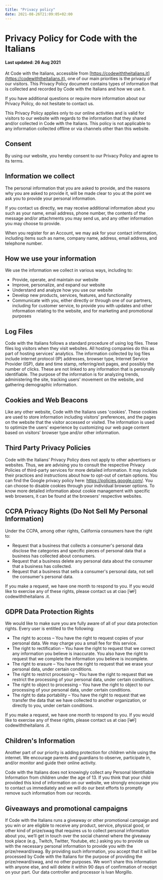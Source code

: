 ```yaml
---
title: "Privacy policy"
date: 2021-08-26T21:09:05+02:00
---
```


# Privacy Policy for Code with the Italians

#### Last updated: 26 Aug 2021

At Code with the Italians, accessible from [https://codewiththeitalians.it](https://codewiththeitalians.it), one of our main priorities is the privacy of our visitors. This Privacy Policy document contains types of information that is collected and recorded by Code with the Italians and how we use it.

If you have additional questions or require more information about our Privacy Policy, do not hesitate to contact us.

This Privacy Policy applies only to our online activities and is valid for visitors to our website with regards to the information that they shared and/or collected in Code with the Italians. This policy is not applicable to any information collected offline or via channels other than this website.

## Consent
By using our website, you hereby consent to our Privacy Policy and agree to its terms.

## Information we collect

The personal information that you are asked to provide, and the reasons why you are asked to provide it, will be made clear to you at the point we ask you to provide your personal information.

If you contact us directly, we may receive additional information about you such as your name, email address, phone number, the contents of the message and/or attachments you may send us, and any other information you may choose to provide.

When you register for an Account, we may ask for your contact information, including items such as name, company name, address, email address, and telephone number.

## How we use your information

We use the information we collect in various ways, including to:

* Provide, operate, and maintain our website
* Improve, personalize, and expand our website
* Understand and analyze how you use our website
* Develop new products, services, features, and functionality
* Communicate with you, either directly or through one of our partners, including for customer service, to provide you with updates and other information relating to the website, and for marketing and promotional purposes

## Log Files
Code with the Italians follows a standard procedure of using log files. These files log visitors when they visit websites. All hosting companies do this as part of hosting services' analytics. The information collected by log files include internet protocol (IP) addresses, browser type, Internet Service Provider (ISP),
date and time stamp, referring/exit pages, and possibly the number of clicks. These are not linked to any information that is personally identifiable.
The purpose of the information is for analyzing trends, administering the site, tracking users' movement on the website, and gathering demographic
information.

## Cookies and Web Beacons

Like any other website, Code with the Italians uses 'cookies'. These cookies are used to store information including visitors' preferences, and the pages on the website that the visitor accessed or visited. The information is used to optimize the users'
experience by customizing our web page content based on visitors' browser type and/or other information.

## Third Party Privacy Policies

Code with the Italians’ Privacy Policy does not apply to other advertisers or websites. Thus, we are advising you to consult the respective Privacy Policies of
third-party services for more detailed information. It may include their practices and instructions about how to opt-out of certain options. You can
find the Google privacy policy here: https://policies.google.com/. You can choose to disable cookies through your individual browser options. To know
more detailed information about cookie management with specific web browsers, it can be found at the browsers' respective websites.

## CCPA Privacy Rights (Do Not Sell My Personal Information)

Under the CCPA, among other rights, California consumers have the right to:
* Request that a business that collects a consumer's personal data disclose the categories and specific pieces of personal data that a business has
collected about consumers.
* Request that a business delete any personal data about the consumer that a business has collected.
* Request that a business that sells a consumer's personal data, not sell the consumer's personal data.

If you make a request, we have one month to respond to you. If you would like to exercise any of these rights, please contact us at ciao [~~’at’~~] codewiththeitalians .it.

## GDPR Data Protection Rights

We would like to make sure you are fully aware of all of your data protection rights. Every user is entitled to the following:

* The right to access – You have the right to request copies of your personal data. We may charge you a small fee for this service.
* The right to rectification – You have the right to request that we correct any information you believe is inaccurate. You also have the right to request that we
complete the information you believe is incomplete.
* The right to erasure – You have the right to request that we erase your personal data, under
certain conditions.
* The right to restrict processing – You have the right to request that we restrict the processing of your personal data, under
certain conditions.
* The right to object to processing – You have the right to object to our processing of your personal data, under certain
conditions.
* The right to data portability – You have the right to request that we transfer the data that we have collected to another organization, or
directly to you, under certain conditions.

If you make a request, we have one month to respond to you. If you would like to exercise any of these
rights, please contact us at ciao [~~’at’~~] codewiththeitalians .it.

## Children's Information

Another part of our priority is adding protection for children while using the internet. We encourage parents and guardians to observe, participate in, and/or monitor and guide their online activity.

Code with the Italians does not knowingly collect any Personal Identifiable Information from children under the age of 13. If you think that your child
provided this kind of information on our website, we strongly encourage you to contact us immediately and we will do our best efforts to promptly
remove such information from our records.

## Giveaways and promotional campaigns

If Code with the Italians runs a giveaway or other promotional campaign and you win or are eligible to receive any product, service, physical good, or other kind of prize/swag that requires us to collect personal information about you, we’ll get in touch over the social channel where the giveaway took place (e.g., Twitch, Twitter, Youtube, etc.) asking you to
provide us with the necessary personal information to provide you with the prize/reward/swag. By providing such information, you accept that it will
be processed by Code with the Italians for the purpose of providing the prize/reward/swag, and no other purposes. We won’t share this information with
anyone else, and will delete it within 90 days of confirmation of receipt on your part. Our data controller and processor is Ivan Morgillo.
